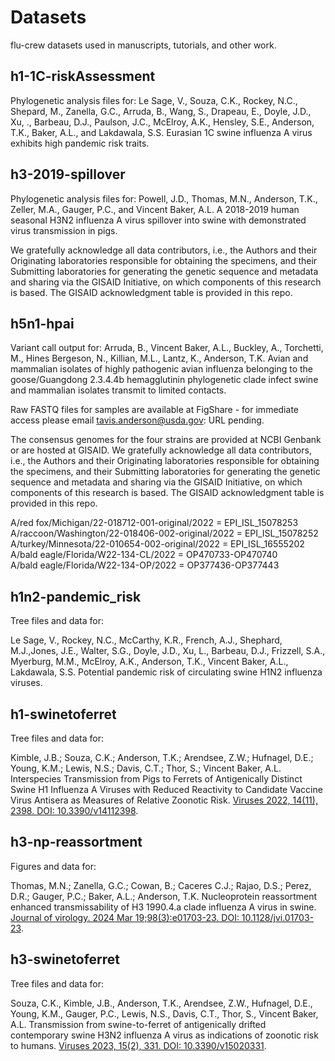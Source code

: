 # Datasets

flu-crew datasets used in manuscripts, tutorials, and other work.

## h1-1C-riskAssessment

Phylogenetic analysis files for:
Le Sage, V., Souza, C.K., Rockey, N.C., Shepard, M., Zanella, G.C., Arruda, B., Wang, S., Drapeau, E., Doyle, J.D., Xu, ., Barbeau, D.J., Paulson, J.C., McElroy, A.K., Hensley, S.E., Anderson, T.K., Baker, A.L., and Lakdawala, S.S. Eurasian 1C swine influenza A virus exhibits high pandemic risk traits.


## h3-2019-spillover

Phylogenetic analysis files for:
Powell, J.D., Thomas, M.N., Anderson, T.K., Zeller, M.A., Gauger, P.C., and Vincent Baker, A.L. A 2018-2019 human seasonal H3N2 influenza A virus spillover into swine with demonstrated virus transmission in pigs.

We gratefully acknowledge all data contributors, i.e., the Authors and their Originating laboratories responsible for obtaining the specimens, and their Submitting laboratories for generating the genetic sequence and metadata and sharing via the GISAID Initiative, on which components of this research is based. The GISAID acknowledgment table is provided in this repo.


## h5n1-hpai

Variant call output for:
Arruda, B., Vincent Baker, A.L., Buckley, A., Torchetti, M., Hines Bergeson, N., Killian, M.L., Lantz, K., Anderson, T.K. Avian and mammalian isolates of highly pathogenic avian influenza belonging to the goose/Guangdong 2.3.4.4b hemagglutinin phylogenetic clade infect swine and mammalian isolates transmit to limited contacts.

Raw FASTQ files for samples are available at FigShare - for immediate access please email tavis.anderson@usda.gov:
URL pending.

The consensus genomes for the four strains are provided at NCBI Genbank or are hosted at GISAID. We gratefully acknowledge all data contributors, i.e., the Authors and their Originating laboratories responsible for obtaining the specimens, and their Submitting laboratories for generating the genetic sequence and metadata and sharing via the GISAID Initiative, on which components of this research is based. The GISAID acknowledgment table is provided in this repo.

A/red fox/Michigan/22-018712-001-original/2022  = EPI_ISL_15078253 <br>
A/raccoon/Washington/22-018406-002-original/2022  = EPI_ISL_15078252 <br>
A/turkey/Minnesota/22-010654-002-original/2022 = EPI_ISL_16555202 <br>
A/bald eagle/Florida/W22-134-CL/2022 = OP470733-OP470740 <br>
A/bald eagle/Florida/W22-134-OP/2022 = OP377436-OP377443 <br>

## h1n2-pandemic_risk

Tree files and data for:

Le Sage, V., Rockey, N.C.,  McCarthy, K.R., French, A.J., Shephard, M.J.,Jones, J.E., Walter, S.G., Doyle, J.D., Xu, L., Barbeau, D.J., Frizzell, S.A., Myerburg, M.M., McElroy, A.K., Anderson, T.K., Vincent Baker, A.L., Lakdawala, S.S. Potential pandemic risk of circulating swine H1N2 influenza viruses.

## h1-swinetoferret

Tree files and data for:

Kimble, J.B.; Souza, C.K.; Anderson, T.K.; Arendsee, Z.W.; Hufnagel, D.E.; Young, K.M.; Lewis, N.S.; Davis, C.T.; Thor, S.; Vincent Baker, A.L. Interspecies Transmission from Pigs to Ferrets of Antigenically Distinct Swine H1 Influenza A Viruses with Reduced Reactivity to Candidate Vaccine Virus Antisera as Measures of Relative Zoonotic Risk. [Viruses 2022, 14(11), 2398. DOI: 10.3390/v14112398](https://pubmed.ncbi.nlm.nih.gov/36366493/).

## h3-np-reassortment

Figures and data for: 

Thomas, M.N.; Zanella, G.C.; Cowan, B.; Caceres C.J.; Rajao, D.S.; Perez, D.R.; Gauger, P.C.; Baker, A.L.; Anderson, T.K. Nucleoprotein reassortment enhanced transmissability of H3 1990.4.a clade influenza A virus in swine. [Journal of virology. 2024 Mar 19;98(3):e01703-23. DOI: 10.1128/jvi.01703-23](https://journals.asm.org/doi/full/10.1128/jvi.01703-23).

## h3-swinetoferret

Tree files and data for:

Souza, C.K., Kimble, J.B., Anderson, T.K., Arendsee, Z.W., Hufnagel, D.E., Young, K.M., Gauger, P.C., Lewis, N.S., Davis, C.T., Thor, S., Vincent Baker, A.L. Transmission from swine-to-ferret of antigenically drifted contemporary swine H3N2 influenza A virus as indications of zoonotic risk to humans. [Viruses 2023, 15(2), 331. DOI: 10.3390/v15020331](https://pubmed.ncbi.nlm.nih.gov/36851547/).
